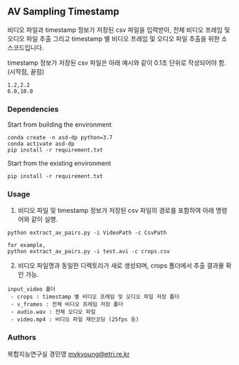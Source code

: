 ## AV Sampling Timestamp

비디오 파일과 timestamp 정보가 저장된 csv 파일을 입력받아,
전체 비디오 프레임 및 오디오 파일 추출 그리고 timestamp 별 비디오 프레임 및 오디오 파일 추출을 위한 소스코드입니다.

timestamp 정보가 저장된 csv 파일은 아래 예시와 같이 0.1초 단위로 작성되어야 함. (시작점, 끝점)
```
1.2,2.2
6.0,10.0
```

### Dependencies

Start from building the environment
```
conda create -n asd-dp python=3.7
conda activate asd-dp
pip install -r requirement.txt
```

Start from the existing environment
```
pip install -r requirement.txt
```

### Usage

1. 비디오 파일 및 timestamp 정보가 저장된 csv 파일의 경로를 포함하여 아래 명령어와 같이 실행.
```
python extract_av_pairs.py -i VideoPath -c CsvPath

for example,
python extract_av_pairs.py -i test.avi -c crops.csv
```

2. 비디오 파일명과 동일한 디렉토리가 새로 생성되며, crops 폴더에서 추출 결과물 확인 가능.
```
input_video 폴더
 - crops : timestamp 별 비디오 프레임 및 오디오 파일 저장 폴더
 - v_frames : 전체 비디오 프레임 저장 폴더
 - audio.wav : 전체 오디오 파일
 - video.mp4 : 비디오 파일 재인코딩 (25fps 등)
```

### Authors
복합지능연구실 경민영 mykyoung@etri.re.kr